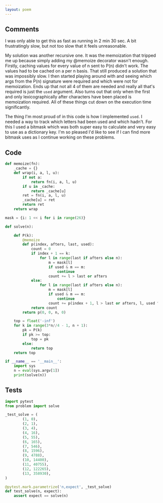 ```yaml
---
layout: poem
---
```


## Comments

I was only able to get this as fast as running in 2 min 30 sec.  A bit
frustratingly slow, but not too slow that it feels unreasonable.

My solution was another recursive one.  It was the memoization that tripped me
up because simply adding my @memoize decorator wasn't enough.  Firstly, caching
values for every value of n sent to P(n) didn't work.  The values had to be
cached on a per n basis.  That still produced a solution that was impossibly
slow.  I then started playing around with and seeing which args from the P(n)
signature were required and which were not for memoization.  Ends up that not
all 4 of them are needed and really all that's required is just the `used`
argument.  Also turns out that only when the first and only lexicographically
after characters have been placed is memoization required.  All of these things
cut down on the execution time significantly.

The thing I'm most proud of in this code is how I implemented `used`.  I needed
a way to track which letters had been used and which hadn't.  For this I used a
bitmask which was both super easy to calculate and very easy to use as a
dictionary key.  I'm so pleased I'd like to see if I can find more bitmask uses
as I continue working on these problems.

## Code

```python
def memoize(fn):
    _cache = {}
    def wrap(i, a, l, u):
        if not a:
            return fn(i, a, l, u)
        if u in _cache:
            return _cache[u]
        ret = fn(i, a, l, u)
        _cache[u] = ret
        return ret
    return wrap

mask = {i: 1 << i for i in range(26)}

def solve(n):

    def P(k):
        @memoize
        def p(index, afters, last, used):
            count = 0
            if index + 1 == k:
                for l in range(last if afters else n):
                    m = mask[l]
                    if used & m == m:
                        continue
                    count += l > last or afters
            else:
                for l in range(last if afters else n):
                    m = mask[l]
                    if used & m == m:
                        continue
                    count += p(index + 1, l > last or afters, l, used ^ m)
            return count
        return p(0, 0, n, 0)

    top = float('-inf')
    for k in range(3*n//4 - 1, n + 1):
        pk = P(k)
        if pk >= top:
            top = pk
        else:
            return top
    return top

if __name__ == '__main__':
    import sys
    n = eval(sys.argv[1])
    print(solve(n))
```

## Tests

```python
import pytest
from problem import solve

_test_solve = (
        (1, 0),
        (2, 1),
        (3, 4),
        (4, 16),
        (5, 55),
        (6, 165),
        (7, 546),
        (8, 1596),
        (9, 4788),
        (10, 14400),
        (11, 40755),
        (12, 122265),
        (13, 358930),
)

@pytest.mark.parametrize('n,expect', _test_solve)
def test_solve(n, expect):
    assert expect == solve(n)
```
